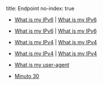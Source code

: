 title: Endpoint
no-index: true


* [What is my IPv6](https://ip6.me/api/) | [What is my IPv6](https://ip6.me)
* [What is my IPv6](https://ip6only.me/api/) | [What is my IPv6](https://ip6only.me/)
* [What is my IPv4](https://ip4.me/api/) | [What is my IPv4](https://ip4.me)
* [What is my IPv4](https://ip4only.me/api/) | [What is my IPv4](https://ip4only.me/)

* [What is my user-agent](https://www.whatismybrowser.com/detect/what-is-my-user-agent/)


* [Minuto 30](https://www.minuto30.com)

